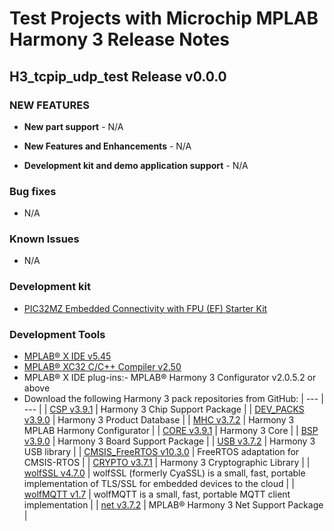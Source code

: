 # Test Projects with Microchip MPLAB Harmony 3 Release Notes
## H3_tcpip_udp_test Release v0.0.0
### NEW FEATURES
- **New part support** - N/A

- **New Features and Enhancements** - N/A

- **Development kit and demo application support** - N/A

### Bug fixes
-   N/A

### Known Issues
-   N/A

### Development kit

-    [PIC32MZ Embedded Connectivity with FPU (EF) Starter Kit](https://www.microchip.com/DevelopmentTools/ProductDetails/dm320007)

### Development Tools

-    [MPLAB® X IDE v5.45](https://www.microchip.com/mplab/mplab-x-ide)
-    [MPLAB® XC32 C/C++ Compiler v2.50](https://www.microchip.com/mplab/compilers)
-   MPLAB® X IDE plug-ins:- MPLAB® Harmony 3 Configurator v2.0.5.2 or above
-   Download the following Harmony 3 pack repositories from GitHub:
  | --- | --- |
  | [CSP v3.9.1](https://github.com/Microchip-MPLAB-Harmony/csp.git) | Harmony 3 Chip Support Package |
  | [DEV_PACKS v3.9.0](https://github.com/Microchip-MPLAB-Harmony/dev_packs.git) | Harmony 3 Product Database | 
  | [MHC v3.7.2](https://github.com/Microchip-MPLAB-Harmony/mhc.git)  | Harmony 3 MPLAB Harmony Configurator | 
  | [CORE v3.9.1](https://github.com/Microchip-MPLAB-Harmony/core.git)  | Harmony 3 Core  | 
  | [BSP v3.9.0](https://github.com/Microchip-MPLAB-Harmony/bsp.git)  | Harmony 3 Board Support Package  | 
  | [USB v3.7.2](https://github.com/Microchip-MPLAB-Harmony/usb.git)  |  Harmony 3 USB library | 
  | [CMSIS_FreeRTOS v10.3.0](https://github.com/Microchip-MPLAB-Harmony/CMSIS-FreeRTOS.git)  | FreeRTOS adaptation for CMSIS-RTOS | 
  | [CRYPTO v3.7.1](https://github.com/Microchip-MPLAB-Harmony/crypto.git)  | Harmony 3 Cryptographic Library | 
  | [wolfSSL v4.7.0](https://github.com/Microchip-MPLAB-Harmony/wolfssl.git)  | wolfSSL (formerly CyaSSL) is a small, fast, portable implementation of TLS/SSL for embedded devices to the cloud | 
  | [wolfMQTT v1.7](https://github.com/Microchip-MPLAB-Harmony/wolfMQTT.git)  | wolfMQTT is a small, fast, portable MQTT client implementation | 
  | [net v3.7.2]( https://github.com/Microchip-MPLAB-Harmony/net.git)  | MPLAB® Harmony 3 Net Support Package | 

